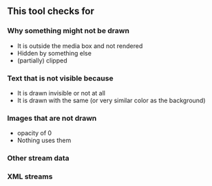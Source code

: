 ## This tool checks for

### Why something might not be drawn
 - It is outside the media box and not rendered
 - Hidden by something else
 - (partially) clipped


### Text that is not visible because
 - It is drawn invisible or not at all
 - It is drawn with the same (or very similar color as the background)

### Images that are not drawn
 - opacity of 0
 - Nothing uses them

### Other stream data

### XML streams

